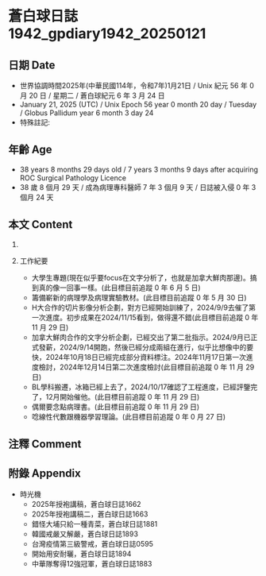 [_metadata_:encoding]: - "utf-8"
[_metadata_:language]: - "zh-Hant-TW"
[_metadata_:fileformat]: - "markdown"
[_metadata_:MIME_type]: - "text/plain"
[_metadata_:markdown_version]: - "commonmark version 0.30"
[_metadata_:markdown_spec]: - "https://spec.commonmark.org/0.30/"

# 蒼白球日誌1942_gpdiary1942_20250121 #

## 日期 Date ##

* 世界協調時間2025年(中華民國114年，令和7年)1月21日 / Unix 紀元 56 年 0 月 20 日 / 星期二 / 蒼白球紀元 6 年 3 月 24 日
* January 21, 2025 (UTC) / Unix Epoch 56 year 0 month 20 day / Tuesday / Globus Pallidum year 6 month 3 day 24
* 特殊註記:

## 年齡 Age ##

* 38 years 8 months 29 days old / 7 years 3 months 9 days after acquiring ROC Surgical Pathology Licence
* 38 歲 8 個月 29 天 / 成為病理專科醫師 7 年 3 個月 9 天 / 日誌被入侵 0 年 3 個月 24 天

## 本文 Content ##

1. 

2. 工作紀要

    - 大學生專題(現在似乎要focus在文字分析了，也就是加拿大鮮肉那邊)。搞到真的像一回事一樣。(此目標目前追蹤 0 年 6 月 5 日)
    - 籌備嶄新的病理學及病理實驗教材。(此目標目前追蹤 0 年 5 月 30 日)
    - H大合作的切片影像分析企劃，對方已經開始訓練了，2024/9/9去催了第一次進度。初步成果在2024/11/15看到，做得還不錯(此目標目前追蹤 0 年 11 月 29 日)
    - 加拿大鮮肉合作的文字分析企劃，已經交出了第二批指示。2024/9月已正式發薪，2024/9/14開跑，然後已經分成兩組在進行，似乎比想像中的要快，2024年10月18日已經完成部分資料標注。2024年11月17日第一次進度檢討，2024年12月14日第二次進度檢討(此目標目前追蹤 0 年 11 月 29 日)
    - BL學科搬遷，冰箱已經上去了，2024/10/17確認了工程進度，已經評鑒完了，12月開始催他。(此目標目前追蹤 0 年 11 月 29 日)
    - 偶爾要念點病理書。(此目標目前追蹤 0 年 11 月 29 日)
    - 唸線性代數跟機器學習理論。(此目標目前追蹤 0 年 0 月 27 日)

## 注釋 Comment ##


## 附錄 Appendix ##

* 時光機
    - 2025年授袍講稿，蒼白球日誌1662
    - 2025年授袍講稿二，蒼白球日誌1663
    - 錯怪大埔只給一種青菜，蒼白球日誌1881
    - 韓國戒嚴又解嚴，蒼白球日誌1893
    - 台灣疫情第三級警戒，蒼白球日誌0595
    - 開始用安耐曬，蒼白球日誌1894
    - 中華隊奪得12強冠軍，蒼白球日誌1883
